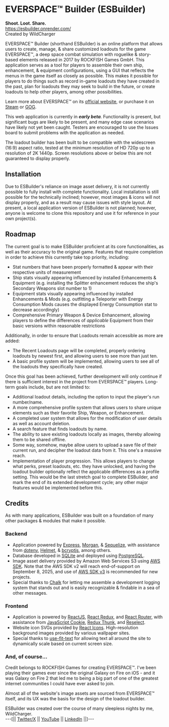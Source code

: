 # EVERSPACE™ Builder (ESBuilder)

**Shoot. Loot. Share.**  
https://esbuilder.onrender.com/  
Created by WildCharger

EVERSPACE™ Builder (shorthand ESBuilder) is an online platform that allows users to create, manage, & share customized loadouts for the game EVERSPACE™, a deep space combat simulation with roguelike & story-based elements released in 2017 by ROCKFISH Games GmbH. This application serves as a tool for players to assemble their own ship, enhancement, & equipment configurations, using a GUI that reflects the menus in the game itself as closely as possible. This makes it possible for players to do things such as record in-game loadouts they have created in the past, plan for loadouts they may seek to build in the future, or create loadouts to help other players, among other possibilities.

Learn more about EVERSPACE™ on its [official website](https://classic.everspace-game.com/game/), or purchase it on [Steam](https://store.steampowered.com/app/396750/EVERSPACE/) or [GOG](https://www.gog.com/en/game/everspace).

This web application is currently in _**early beta**_. Functionality is present, but significant bugs are likely to be present, and many edge case scenarios have likely not yet been caught. Testers are encouraged to use the Issues board to submit problems with the application as needed.

The loadout builder has been built to be compatible with the widescreen (16:9) aspect ratio, tested at the minimum resolution of HD 720p up to a resolution of 2K 1440p. Screen resolutions above or below this are not guaranteed to display properly.

## Installation
Due to ESBuilder's reliance on image asset delivery, it is not currently possible to fully install with complete functionality. Local installation is still possible for the technically inclined; however, most images & icons will not display properly, and as a result may cause issues with style layout. At present, a local application version of ESBuilder is not planned; however, anyone is welcome to clone this repository and use it for reference in your own project(s).

## Roadmap
The current goal is to make ESBuilder proficient at its core functionalities, as well as their accuracy to the original game. Features that require completion in order to achieve this currently take top priority, including:
* Stat numbers that have been properly formatted & appear with their respective units of measurement
* Ship stats visually appearing influenced by installed Enhancements & Equipment (e.g. installing the Splitter enhancement reduces the ship's Secondary Weapons slot number to 1)
* Equipment stats visually appearing influenced by installed Enhancements & Mods (e.g. outfitting a Teleporter with Energy Consumption Mods causes the displayed Energy Consumption stat to decrease accordingly)
* Comprehensive Primary Weapon & Device Enhancement, allowing players to define the differences of _applicable_ Equipment from their basic versions within reasonable restrictions

Additionally, in order to ensure that Loadouts remain accessible as more are added: 
* The Recent Loadouts page will be completed, properly ordering loadouts by newest first, and allowing users to see more than just ten.
* A basic profile system will be implemented, allowing users to see all of the loadouts they specifically have created.

Once this goal has been achieved, further development will only continue if there is sufficient interest in the project from EVERSPACE™ players. Long-term goals include, but are not limited to:
* Additional loadout details, including the option to input the player's run number/name.
* A more comprehensive profile system that allows users to share unique elements such as their favorite Ship, Weapon, or Enhancement. 
* A completed user system that allows for the modification of user details as well as account deletion.
* A search feature that finds loadouts by name.
* The ability to save existing loadouts locally as images, thereby allowing them to be shared offline.
* Some way, somehow, maybe allow users to upload a save file of their current run, and decipher the loadout data from it. This one's a massive reach.
* Implementation of player progression. This allows players to change what perks, preset loadouts, etc. they have unlocked, and having the loadout builder optionally reflect the applicable differences as a profile setting. This would be the last stretch goal to complete ESBuilder, and mark the end of its extended development cycle; any other major features would be implemented before this.

## Credits
As with many applications, ESBuilder was built on a foundation of many other packages & modules that make it possible.
### Backend
* Application powered by [Express](https://expressjs.com/), [Morgan](https://github.com/expressjs/morgan), & [Sequelize](https://sequelize.org/), with assistance from [dotenv](https://www.dotenv.org/), [Helmet](https://helmetjs.github.io/), & [bcryptjs](https://github.com/dcodeIO/bcrypt.js), among others.  
* Database developed in [SQLite](https://www.sqlite.org/) and deployed using [PostgreSQL](https://www.postgresql.org/).  
* Image asset delivery provided by Amazon Web Services S3 using [AWS SDK](https://github.com/aws/aws-sdk-js). Note that the AWS SDK v2 will reach end-of-support on September 8, 2025, and use of [AWS SDK v3](https://github.com/aws/aws-sdk-js-v3) is recommended for new projects.  
* Special thanks to [Chalk](https://github.com/chalk/chalk) for letting me assemble a development logging system that stands out and is easily recognizable & findable in a sea of other messages.

### Frontend
* Application is powered by [ReactJS](https://react.dev/), [React Redux](https://react-redux.js.org/), and [React Router](https://reactrouter.com/), with assistance from [JavaScript Cookie](https://github.com/js-cookie/js-cookie), [Redux Thunk](https://github.com/reduxjs/redux-thunk), and [Reselect](https://github.com/reduxjs/reselect).
* Website icon SVGs provided by [React Icons](https://react-icons.github.io/react-icons/). High-resolution background images provided by various wallpaper sites.
* Special thanks to [use-fit-text](https://github.com/saltycrane/use-fit-text) for allowing text all around the site to dynamically scale based on current screen size.

### And, of course...
Credit belongs to ROCKFISH Games for creating EVERSPACE™. I've been playing their games ever since the original Galaxy on Fire on iOS - and it was Galaxy on Fire 2 that led me to being a big part of one of the greatest internet communities I could have ever asked to join. 

Almost all of the website's image assets are sourced from EVERSPACE™ itself, and its UX was the basis for the design of the loadout builder.

ESBuilder was created over the course of many sleepless nights by me, WildCharger.  
\-\-\-\[|| [Twitter/X](https://x.com/wildchargergame) || [YouTube](https://www.youtube.com/@WildCharger) || [LinkedIn](https://www.linkedin.com/in/ethan-guan-ba453a2a0/) ||\]\-\-\-